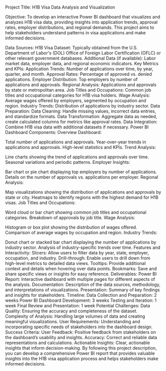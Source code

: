 Project Title: H1B Visa Data Analysis and Visualization

Objective: To develop an interactive Power BI dashboard that visualizes and analyzes H1B visa data, providing insights into application trends, approval rates, employer distributions, and regional demands. This project aims to help stakeholders understand patterns in visa applications and make informed decisions.

Data Sources:
H1B Visa Dataset: Typically obtained from the U.S. Department of Labor's (DOL) Office of Foreign Labor Certification (OFLC) or other relevant government databases.
Additional Data (if available): Labor market data, employer data, and regional economic indicators.
Key Metrics and KPIs:
Application Trends: Number of applications over time, by year, quarter, and month.
Approval Rates: Percentage of approved vs. denied applications.
Employer Distribution: Top employers by number of applications and approvals.
Regional Analysis: Applications and approvals by state or metropolitan area.
Job Titles and Occupations: Common job titles and occupational categories for H1B visa holders.
Wage Analysis: Average wages offered by employers, segmented by occupation and region.
Industry Trends: Distribution of applications by industry sector.
Data Preparation:
Data Cleaning: Handle missing values, incorrect data entries, and standardize formats.
Data Transformation: Aggregate data as needed, create calculated columns for metrics like approval rates.
Data Integration: Combine H1B visa data with additional datasets if necessary.
Power BI Dashboard Components:
Overview Dashboard:

Total number of applications and approvals.
Year-over-year trends in applications and approvals.
High-level statistics and KPIs.
Trend Analysis:

Line charts showing the trend of applications and approvals over time.
Seasonal variations and periodic patterns.
Employer Insights:

Bar chart or pie chart displaying top employers by number of applications.
Details on the number of approvals vs. applications per employer.
Regional Analysis:

Map visualizations showing the distribution of applications and approvals by state or city.
Heatmaps to identify regions with the highest demand for H1B visas.
Job Titles and Occupations:

Word cloud or bar chart showing common job titles and occupational categories.
Breakdown of approvals by job title.
Wage Analysis:

Histogram or box plot showing the distribution of wages offered.
Comparison of average wages by occupation and region.
Industry Trends:

Donut chart or stacked bar chart displaying the number of applications by industry sector.
Analysis of industry-specific trends over time.
Features and Interactivity:
Slicers: Allow users to filter data by year, state, employer, occupation, and industry.
Drill-through: Enable users to drill down from high-level metrics to detailed data views.
Tooltips: Provide additional context and details when hovering over data points.
Bookmarks: Save and share specific views or insights for easy reference.
Deliverables:
Power BI Report: Interactive dashboard with multiple pages for different aspects of the analysis.
Documentation: Description of the data sources, methodology, and interpretations of visualizations.
Presentation: Summary of key findings and insights for stakeholders.
Timeline:
Data Collection and Preparation: 2 weeks
Power BI Dashboard Development: 3 weeks
Testing and Iteration: 1 week
Final Review and Presentation: 1 week
Potential Challenges:
Data Quality: Ensuring the accuracy and completeness of the dataset.
Complexity of Analysis: Handling large volumes of data and creating meaningful visualizations.
User Requirements: Understanding and incorporating specific needs of stakeholders into the dashboard design.
Success Criteria:
User Feedback: Positive feedback from stakeholders on the dashboard’s usability and insights.
Accuracy: Correct and reliable data representations and calculations.
Actionable Insights: Clear, actionable insights that inform decision-making.
By following this project description, you can develop a comprehensive Power BI report that provides valuable insights into the H1B visa application process and helps stakeholders make informed decisions.



